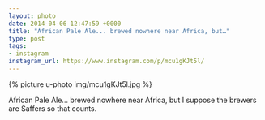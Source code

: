 ```yaml
---
layout: photo
date: 2014-04-06 12:47:59 +0000
title: "African Pale Ale... brewed nowhere near Africa, but…"
type: post
tags:
- instagram
instagram_url: https://www.instagram.com/p/mcu1gKJt5l/
---
```


{% picture u-photo img/mcu1gKJt5l.jpg %}

African Pale Ale... brewed nowhere near Africa, but I suppose the brewers are Saffers so that counts.
